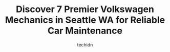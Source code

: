 ---
layout: ampstory
image: https://images.unsplash.com/photo-1618157176697-1bdb104f2896?ixlib=rb-4.0.3&ixid=MnwxMjA3fDB8MHxwaG90by1wYWdlfHx8fGVufDB8fHx8&auto=format&fit=crop&w=640&h=853&q=80
author: techidn
featured: false
description: Looking for reliable and skilled Volkswagen Mechanic in Seattle WA, USA? Your search ends here with the 7 best Volkswagen Mechanic in town. With their expertise and commitment to delivering 
title: Discover 7 Premier Volkswagen Mechanics in Seattle WA for Reliable Car Maintenance
cover:
   title: Discover 7 Premier Volkswagen Mechanics in Seattle WA for Reliable Car Maintenance
   subtitle: Rickpate
   background: https://images.unsplash.com/photo-1618157176697-1bdb104f2896?ixlib=rb-4.0.3&ixid=MnwxMjA3fDB8MHxwaG90by1wYWdlfHx8fGVufDB8fHx8&auto=format&fit=crop&w=640&h=853&q=80

pages: 
 - layout: thirds
   top: <h1>#1 Gregs Japanese Auto</h1>
   bottom: "<p>Ive been taking my car to this guys for many years and actually took my first car here as a teenager. I am old now. Lol  They have always treated me well and done great</p>"
   background: https://www.knot35.com/toplist/wp-content/uploads/2023/06/best-volkswagen-mechanic-1-in-seattle-wa-1685835452.jpeg
   backgroundblur: true
 - layout: thirds
   top: <h1>#2 Moss Alley Motors</h1>
   bottom: "<p>932 12th Ave, Seattle, WA 98122, United States</p>"
   background: https://www.knot35.com/toplist/wp-content/uploads/2023/06/best-volkswagen-mechanic-2-in-seattle-wa-1685835453.jpeg
   cta:
      link: https://www.knot35.com/toplist/discover-7-premier-volkswagen-mechanics-in-seattle-wa-for-reliable-car-maintenance/
      text: Discover 7 Premier Volkswagen Mechanics in Seattle WA for Reliable Car Maintenance
 - layout: thirds
   top: <h1>#3 Stones German Garage</h1>
   bottom: "<p>1549 NW 49th St #4731, Seattle, WA 98107, United States</p>"
   background: https://www.knot35.com/toplist/wp-content/uploads/2023/06/best-volkswagen-mechanic-3-in-seattle-wa-1685835453.jpeg
   cta:
      link: https://www.knot35.com/toplist/discover-7-premier-volkswagen-mechanics-in-seattle-wa-for-reliable-car-maintenance/
      text: Discover 7 Premier Volkswagen Mechanics in Seattle WA for Reliable Car Maintenance
 - layout: thirds
   top: <h1>#4 EuroCar Service</h1>
   bottom: "<p>5821 Roosevelt Way NE, Seattle, WA 98105, United States</p>"
   background: https://images.unsplash.com/photo-1515405295579-ba7b45403062?ixlib=rb-4.0.3&ixid=MnwxMjA3fDB8MHxwaG90by1wYWdlfHx8fGVufDB8fHx8&auto=format&fit=crop&w=640&h=853&q=80
   cta:
      link: https://www.knot35.com/toplist/discover-7-premier-volkswagen-mechanics-in-seattle-wa-for-reliable-car-maintenance/
      text: Discover 7 Premier Volkswagen Mechanics in Seattle WA for Reliable Car Maintenance
 - layout: thirds
   top: <h1>#5 Precision Motorworks</h1>
   bottom: "<p>1501 Elliott Ave W, Seattle, WA 98119, United States</p>"
   background: https://images.unsplash.com/photo-1561679660-d00ee1e0dc8e?ixlib=rb-4.0.3&ixid=MnwxMjA3fDB8MHxwaG90by1wYWdlfHx8fGVufDB8fHx8&auto=format&fit=crop&w=640&h=853&q=80
   cta:
      link: https://www.knot35.com/toplist/discover-7-premier-volkswagen-mechanics-in-seattle-wa-for-reliable-car-maintenance/
      text: Discover 7 Premier Volkswagen Mechanics in Seattle WA for Reliable Car Maintenance
 - layout: thirds
   top: <h1>#6 Daisywagen Foreign Car Service</h1>
   bottom: "<p>5701 Roosevelt Way NE, Seattle, WA 98105, United States</p>"
   background: https://images.unsplash.com/photo-1557672172-298e090bd0f1?ixlib=rb-4.0.3&ixid=MnwxMjA3fDB8MHxwaG90by1wYWdlfHx8fGVufDB8fHx8&auto=format&fit=crop&w=640&h=853&q=80
   cta:
      link: https://www.knot35.com/toplist/discover-7-premier-volkswagen-mechanics-in-seattle-wa-for-reliable-car-maintenance/
      text: Discover 7 Premier Volkswagen Mechanics in Seattle WA for Reliable Car Maintenance
 - layout: thirds
   top: <h1>#7 The Import Doctors Foreign Auto Specialists</h1>
   bottom: "<p>7520 Aurora Ave N, Seattle, WA 98103, United States</p>"
   background: https://images.unsplash.com/photo-1615749413727-825b59a857b5?ixlib=rb-4.0.3&ixid=MnwxMjA3fDB8MHxwaG90by1wYWdlfHx8fGVufDB8fHx8&auto=format&fit=crop&w=640&h=853&q=80
   cta:
      link: https://www.knot35.com/toplist/discover-7-premier-volkswagen-mechanics-in-seattle-wa-for-reliable-car-maintenance/
      text: Discover 7 Premier Volkswagen Mechanics in Seattle WA for Reliable Car Maintenance
 - layout: thirds
   middle: Continue reading...
   background: https://images.unsplash.com/photo-1518640467707-6811f4a6ab73?ixlib=rb-4.0.3&ixid=MnwxMjA3fDB8MHxwaG90by1wYWdlfHx8fGVufDB8fHx8&auto=format&fit=crop&w=640&h=853&q=80
   cta:
      link: https://www.knot35.com/toplist/discover-7-premier-volkswagen-mechanics-in-seattle-wa-for-reliable-car-maintenance/
      text: Discover 7 Premier Volkswagen Mechanics in Seattle WA for Reliable Car Maintenance
      
---